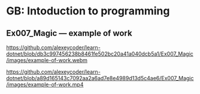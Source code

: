# GB: Intoduction to programming
## Ex007_Magic &mdash; example of work

https://github.com/alexeycoder/learn-dotnet/blob/db3c997456238b8461fe502bc20a41a040dcb5a1/Ex007_Magic/images/example-of-work.webm

https://github.com/alexeycoder/learn-dotnet/blob/a89d165143c7092aa2a6ad7e8e4989d13d5c4ae6/Ex007_Magic/images/example-of-work.mp4
